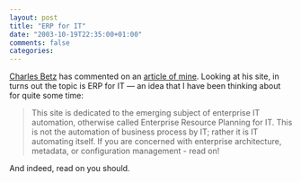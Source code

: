 ```yaml
---
layout: post
title: "ERP for IT"
date: "2003-10-19T22:35:00+01:00"
comments: false
categories: 
---
```


<p><a href="http://erp4it.typepad.com/">Charles Betz</a> has commented on an <a href="/blog/st/archives/000177.html">article of mine</a>. Looking at his site, in turns out the topic is ERP for IT &mdash; an idea that I have been thinking about for quite some time:</p>
<blockquote>This site is dedicated to the emerging subject of enterprise IT automation, otherwise called Enterprise Resource Planning for IT. This is not the automation of business process by IT; rather it is IT automating itself. If you are concerned with enterprise architecture, metadata, or configuration management - read on!</blockquote>
<p>And indeed, read on you should.</p>

